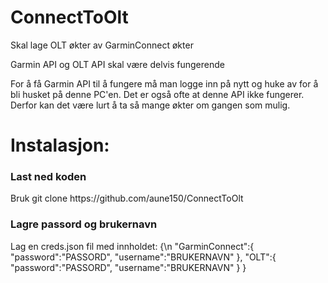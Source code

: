 # ConnectToOlt
Skal lage OLT økter av GarminConnect økter

Garmin API og OLT API skal være delvis fungerende

For å få Garmin API til å fungere må man logge inn på nytt og huke av for å bli husket på denne PC'en. Det er også ofte at denne API ikke fungerer.
Derfor kan det være lurt å ta så mange økter om gangen som mulig.


<h1>Instalasjon:</h1>

<h3>Last ned koden</h3>
Bruk git clone https://github.com/aune150/ConnectToOlt

<h3>Lagre passord og brukernavn</h3>
Lag en creds.json fil med innholdet:
{\n
  "GarminConnect":{
    "password":"PASSORD", 
    "username":"BRUKERNAVN"
    }, 
    "OLT":{
    "password":"PASSORD", 
    "username":"BRUKERNAVN"
    }
}
